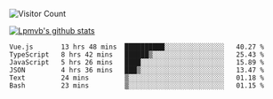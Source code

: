 ![Visitor Count](https://profile-counter.glitch.me/Lpmvb/count.svg)

[![Lpmvb's github stats](https://github-readme-stats.vercel.app/api?username=lpmvb&show_icons=true&title_color=fff&icon_color=79ff97&text_color=9f9f9f&bg_color=151515)](https://github.com/anuraghazra/github-readme-stats)

<!--
Here are some ideas to get you started:

- 🔭 I’m currently working on ...
- 🌱 I’m currently learning ...
- 👯 I’m looking to collaborate on ...
- 🤔 I’m looking for help with ...
- 💬 Ask me about ...
- 📫 How to reach me: ...
- 😄 Pronouns: ...
- ⚡ Fun fact: ...
-->

<!--START_SECTION:waka-->

```text
Vue.js       13 hrs 48 mins  ██████████░░░░░░░░░░░░░░░   40.27 %
TypeScript   8 hrs 42 mins   ██████▒░░░░░░░░░░░░░░░░░░   25.43 %
JavaScript   5 hrs 26 mins   ████░░░░░░░░░░░░░░░░░░░░░   15.89 %
JSON         4 hrs 36 mins   ███▒░░░░░░░░░░░░░░░░░░░░░   13.47 %
Text         24 mins         ▒░░░░░░░░░░░░░░░░░░░░░░░░   01.18 %
Bash         23 mins         ▒░░░░░░░░░░░░░░░░░░░░░░░░   01.15 %
```

<!--END_SECTION:waka-->

